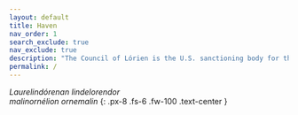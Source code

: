 ```yaml
---
layout: default
title: Haven
nav_order: 1
search_exclude: true
nav_exclude: true
description: "The Council of Lórien is the U.S. sanctioning body for the Middle-earth CCG."
permalink: /
---
```


<style>
body {
  background-image: url('/assets/images/lorien.png');
}
</style>

<i>Laurelindórenan lindelorendor<br>malinornélion ornemalin</i>
{: .px-8 .fs-6 .fw-100 .text-center }

